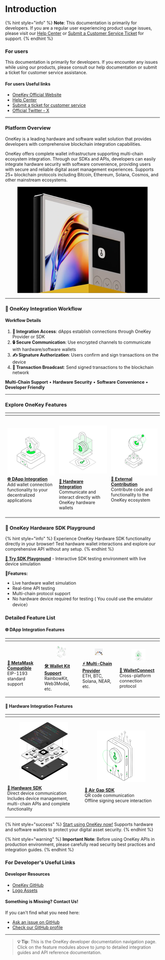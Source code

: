 # Introduction

{% hint style="info" %}
**Note**: This documentation is primarily for developers. If you are a regular user experiencing product usage issues, please visit our [Help Center](https://help.onekey.so/hc) or [Submit a Customer Service Ticket](https://help.onekey.so/hc/requests/new) for support.
{% endhint %}

### For users

This documentation is primarily for developers. If you encounter any issues while using our products, please consult our help documentation or submit a ticket for customer service assistance.

#### For users Useful links

* [OneKey Official Website](https://onekey.so/)
* [Help Center](https://help.onekey.so/hc)
* [Submit a ticket for customer service](https://help.onekey.so/hc/requests/new)
* [Official Twitter - X](https://twitter.com/OneKeyHQ)

***

### Platform Overview

OneKey is a leading hardware and software wallet solution that provides developers with comprehensive blockchain integration capabilities.

OneKey offers complete wallet infrastructure supporting multi-chain ecosystem integration. Through our SDKs and APIs, developers can easily integrate hardware security with software convenience, providing users with secure and reliable digital asset management experiences. Supports 25+ blockchain protocols including Bitcoin, Ethereum, Solana, Cosmos, and other mainstream ecosystems.

<figure><img src=".gitbook/assets/image (6).png" alt="" width="563"><figcaption></figcaption></figure>

***

### 🔄 OneKey Integration Workflow

#### Workflow Details

1. **🔌 Integration Access**: dApps establish connections through OneKey Provider or SDK
2. **🔒 Secure Communication**: Use encrypted channels to communicate with hardware/software wallets
3. **✍️ Signature Authorization**: Users confirm and sign transactions on the device
4. **📡 Transaction Broadcast**: Send signed transactions to the blockchain network

**Multi-Chain Support** • **Hardware Security** • **Software Convenience** • **Developer Friendly**

***

### Explore OneKey Features

<table data-header-hidden><thead><tr><th width="250"></th><th width="250"></th><th width="250"></th></tr></thead><tbody><tr><td><img src=".gitbook/assets/image (11).png" alt=""><br><a href="guide/web-app-integration-developer.md"><strong>🌐 DApp Integration</strong></a><br>Add wallet connection functionality to your decentralized applications</td><td><p><a href="guide/hardware-integration-developer.md"><br></a><img src=".gitbook/assets/image (15).png" alt=""></p><p><a href="guide/hardware-integration-developer.md"><strong>🔧 Hardware Integration</strong></a><br>Communicate and interact directly with OneKey hardware wallets</p></td><td><img src=".gitbook/assets/image (14).png" alt=""><br><a href="guide/external-contribution-guide.md"><strong>🤝 External Contribution</strong></a><br>Contribute code and functionality to the OneKey ecosystem</td></tr><tr><td></td><td></td><td></td></tr></tbody></table>

### 🚀 OneKey Hardware SDK Playground

{% hint style="info" %}
Experience OneKey Hardware SDK functionality directly in your browser! Test hardware wallet interactions and explore our comprehensive API without any setup.
{% endhint %}

[**🔧 Try SDK Playground**](https://hardware-example.onekeytest.com/expo-playground/) - Interactive SDK testing environment with live device simulation

🎪**Features:**

* Live hardware wallet simulation
* Real-time API testing
* Multi-chain protocol support
* No hardware device required for testing ( You could use the emulator  device）

### Detailed Feature List

#### 🌐 DApp Integration Features

<table data-header-hidden><thead><tr><th width="250"></th><th width="250"></th><th width="250"></th><th width="250"></th></tr></thead><tbody><tr><td><div><figure><img src=".gitbook/assets/image (26).png" alt=""><figcaption></figcaption></figure></div><p><a href="connect-to-software/compatible-with-metamask/"><strong>🔗 MetaMask Compatible</strong></a><br>EIP-1193 standard support<br></p></td><td><div><figure><img src=".gitbook/assets/image (25).png" alt="" width="188"><figcaption></figcaption></figure></div><p><a href="connect-to-software/support-wallet-kit/"><strong>🛠️ Wallet Kit Support</strong></a><br>RainbowKit, Web3Modal, etc.<br></p></td><td><div><figure><img src=".gitbook/assets/image (28).png" alt=""><figcaption></figcaption></figure></div><p><a href="connect-to-software/webapp-connect-onekey/"><strong>⚡ Multi-Chain Provider</strong></a><br>ETH, BTC, Solana, NEAR, etc.<br></p></td><td><div><figure><img src=".gitbook/assets/image (29).png" alt="" width="188"><figcaption></figcaption></figure></div><p><a href="connect-to-software/using-walletconnect/"><strong>🔄 WalletConnect</strong></a><br>Cross-platform connection protocol<br></p></td></tr></tbody></table>

#### 🔧 Hardware Integration Features

<table data-header-hidden><thead><tr><th width="400"></th><th width="400"></th></tr></thead><tbody><tr><td><div><figure><img src=".gitbook/assets/image (17).png" alt="" width="188"><figcaption></figcaption></figure></div><p><a href="connect-to-hardware/page-1.md"><strong>📡 Hardware SDK</strong></a><br>Direct device communication<br>Includes device management, multi-chain APIs and complete functionality<br></p></td><td><div><figure><img src=".gitbook/assets/image (20).png" alt="" width="188"><figcaption></figcaption></figure></div><p><a href="connect-to-hardware/air-gap-sdk/"><strong>📱 Air Gap SDK</strong></a><br>QR code communication<br>Offline signing secure interaction<br></p></td></tr></tbody></table>



{% hint style="success" %}
[Start using OneKey now!](https://onekey.so/) Supports hardware and software wallets to protect your digital asset security.
{% endhint %}

{% hint style="warning" %}
**Important Note**: Before using OneKey APIs in production environment, please carefully read security best practices and integration guides.
{% endhint %}

### For Developer's Useful Links

#### Developer Resources

* [OneKey GitHub](https://github.com/OneKeyHQ)
* [Logo Assets](https://help.onekey.so/en/articles/11461296-media-kit-press-kit)

#### Something is Missing? Contact Us!

If you can't find what you need here:

* [Ask an issue on GitHub](https://github.com/OneKeyHQ/OneKey-Hardware-JS-SDK/issues)
* [Check our GitHub profile](https://github.com/OneKeyHQ)

***

> **💡 Tip**: This is the OneKey developer documentation navigation page. Click on the feature modules above to jump to detailed integration guides and API reference documentation.
